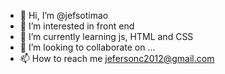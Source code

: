 - 👋 Hi, I’m @jefsotimao
- 👀 I’m interested in front end
- 🌱 I’m currently learning js, HTML and CSS
- 💞️ I’m looking to collaborate on ...
- 📫 How to reach me jefersonc2012@gmail.com

<!---
jefsotimao/jefsotimao is a ✨ special ✨ repository because its `README.md` (this file) appears on your GitHub profile.
You can click the Preview link to take a look at your changes.
--->
